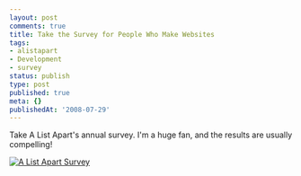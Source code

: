 ```yaml
---
layout: post
comments: true
title: Take the Survey for People Who Make Websites
tags:
- alistapart
- Development
- survey
status: publish
type: post
published: true
meta: {}
publishedAt: '2008-07-29'
---
```


Take A List Apart's annual survey. I'm a huge fan, and the results are usually compelling!

[![A List Apart Survey](http://aneventapart.com/webdesignsurvey/templates/ala/images/i-took-the-2008-survey.gif "A List Apart Survey")](http://alistapart.com/articles/survey2008)
